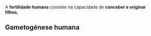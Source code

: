 A **fertilidade humana** consiste na capacidade de **conceber e originar filhos**, 
## Gametogénese humana
